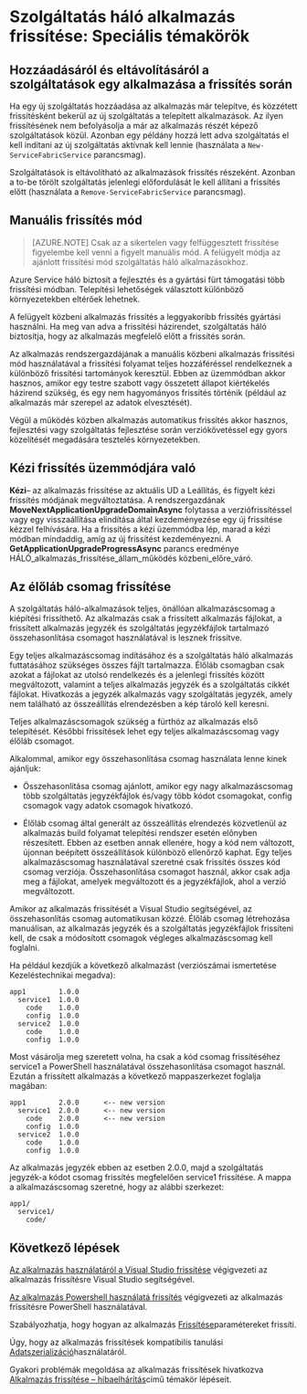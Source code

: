 <properties
   pageTitle="Frissítés alkalmazása: Speciális témakörök |} Microsoft Azure"
   description="Ez a cikk bemutatja a szolgáltatás háló-alkalmazások frissítés kapcsolatos speciális súgótémakörökben."
   services="service-fabric"
   documentationCenter=".net"
   authors="mani-ramaswamy"
   manager="timlt"
   editor=""/>

<tags
   ms.service="service-fabric"
   ms.devlang="dotnet"
   ms.topic="article"
   ms.tgt_pltfrm="NA"
   ms.workload="NA"
   ms.date="09/14/2016"
   ms.author="subramar"/>

# <a name="service-fabric-application-upgrade-advanced-topics"></a>Szolgáltatás háló alkalmazás frissítése: Speciális témakörök

## <a name="adding-or-removing-services-during-an-application-upgrade"></a>Hozzáadásáról és eltávolításáról a szolgáltatások egy alkalmazása a frissítés során

Ha egy új szolgáltatás hozzáadása az alkalmazás már telepítve, és közzétett frissítésként bekerül az új szolgáltatás a telepített alkalmazások.  Az ilyen frissítésének nem befolyásolja a már az alkalmazás részét képező szolgáltatások közül. Azonban egy példány hozzá lett adva szolgáltatás el kell indítani az új szolgáltatás aktívnak kell lennie (használata a `New-ServiceFabricService` parancsmag).

Szolgáltatások is eltávolítható az alkalmazások frissítés részeként. Azonban a to-be törölt szolgáltatás jelenlegi előfordulását le kell állítani a frissítés előtt (használata a `Remove-ServiceFabricService` parancsmag). 

## <a name="manual-upgrade-mode"></a>Manuális frissítés mód

> [AZURE.NOTE]  Csak az a sikertelen vagy felfüggesztett frissítése figyelembe kell venni a figyelt manuális mód. A felügyelt módja az ajánlott frissítési mód szolgáltatás háló alkalmazásokhoz.

Azure Service háló biztosít a fejlesztés és a gyártási fürt támogatási több frissítési módban. Telepítési lehetőségek választott különböző környezetekben eltérőek lehetnek.

A felügyelt közbeni alkalmazás frissítés a leggyakoribb frissítés gyártási használni. Ha meg van adva a frissítési házirendet, szolgáltatás háló biztosítja, hogy az alkalmazás megfelelő előtt a frissítés során.

 Az alkalmazás rendszergazdájának a manuális közbeni alkalmazás frissítési mód használatával a frissítési folyamat teljes hozzáféréssel rendelkeznek a különböző frissítési tartományok keresztül. Ebben az üzemmódban akkor hasznos, amikor egy testre szabott vagy összetett állapot kiértékelés házirend szükség, és egy nem hagyományos frissítés történik (például az alkalmazás már szerepel az adatok elvesztését).

Végül a működés közben alkalmazás automatikus frissítés akkor hasznos, fejlesztési vagy szolgáltatás fejlesztése során verziókövetéssel egy gyors közelítését megadására tesztelés környezetekben.

## <a name="change-to-manual-upgrade-mode"></a>Kézi frissítés üzemmódjára való
**Kézi**– az alkalmazás frissítése az aktuális UD a Leállítás, és figyelt kézi frissítés módjának megváltoztatása. A rendszergazdának **MoveNextApplicationUpgradeDomainAsync** folytassa a verziófrissítéssel vagy egy visszaállítása elindítása által kezdeményezése egy új frissítése kézzel felhívására. Ha a frissítés a kézi üzemmódba lép, marad a kézi módban mindaddig, amíg az új frissítést kezdeményezni. A **GetApplicationUpgradeProgressAsync** parancs eredménye HÁLÓ\_alkalmazás\_frissítése\_állam\_működés közbeni\_előre\_váró.

## <a name="upgrade-with-a-diff-package"></a>Az élőláb csomag frissítése

A szolgáltatás háló-alkalmazások teljes, önállóan alkalmazáscsomag a kiépítési frissíthető. Az alkalmazás csak a frissített alkalmazás fájlokat, a frissített alkalmazás jegyzék és szolgáltatás jegyzékfájlok tartalmazó összehasonlítása csomagot használatával is lesznek frissítve.

Egy teljes alkalmazáscsomag indításához és a szolgáltatás háló alkalmazás futtatásához szükséges összes fájlt tartalmazza. Élőláb csomagban csak azokat a fájlokat az utolsó rendelkezés és a jelenlegi frissítés között megváltozott, valamint a teljes alkalmazás jegyzék és a szolgáltatás cikkét fájlokat. Hivatkozás a jegyzék alkalmazás vagy szolgáltatás jegyzék, amely nem található az összeállítás elrendezésben a kép tároló kell keresni.

Teljes alkalmazáscsomagok szükség a fürthöz az alkalmazás első telepítését. Későbbi frissítések lehet egy teljes alkalmazáscsomag vagy élőláb csomagot.

Alkalommal, amikor egy összehasonlítása csomag használata lenne kinek ajánljuk:

* Összehasonlítása csomag ajánlott, amikor egy nagy alkalmazáscsomag több szolgáltatás jegyzékfájlok és/vagy több kódot csomagokat, config csomagok vagy adatok csomagok hivatkozó.

* Élőláb csomag által generált az összeállítás elrendezés közvetlenül az alkalmazás build folyamat telepítési rendszer esetén előnyben részesített. Ebben az esetben annak ellenére, hogy a kód nem változott, újonnan beépített összeállítások különböző ellenőrző kaphat. Egy teljes alkalmazáscsomag használatával szeretné csak frissítés összes kód csomag verziója. Összehasonlítása csomagot használ, akkor csak adja meg a fájlokat, amelyek megváltozott és a jegyzékfájlok, ahol a verzió megváltozott.

Amikor az alkalmazás frissítését a Visual Studio segítségével, az összehasonlítás csomag automatikusan közzé. Élőláb csomag létrehozása manuálisan, az alkalmazás jegyzék és a szolgáltatás jegyzékfájlok frissíteni kell, de csak a módosított csomagok végleges alkalmazáscsomag kell foglalni. 

Ha például kezdjük a következő alkalmazást (verziószámai ismertetése Kezeléstechnikai megadva):

```text
app1        1.0.0
  service1  1.0.0
    code    1.0.0
    config  1.0.0
  service2  1.0.0
    code    1.0.0
    config  1.0.0
```

Most vásárolja meg szeretett volna, ha csak a kód csomag frissítéséhez service1 a PowerShell használatával összehasonlítása csomagot használ. Ezután a frissített alkalmazás a következő mappaszerkezet foglalja magában:

```text
app1        2.0.0      <-- new version
  service1  2.0.0      <-- new version
    code    2.0.0      <-- new version
    config  1.0.0
  service2  1.0.0
    code    1.0.0
    config  1.0.0
```

Az alkalmazás jegyzék ebben az esetben 2.0.0, majd a szolgáltatás jegyzék-a kódot csomag frissítés megfelelően service1 frissítése. A mappa a alkalmazáscsomag szeretné, hogy az alábbi szerkezet:

```text
app1/
  service1/
    code/
```

## <a name="next-steps"></a>Következő lépések

[Az alkalmazás használatáról a Visual Studio frissítése](service-fabric-application-upgrade-tutorial.md) végigvezeti az alkalmazás frissítésre Visual Studio segítségével.

[Az alkalmazás Powershell használatá frissítés](service-fabric-application-upgrade-tutorial-powershell.md) végigvezeti az alkalmazás frissítésre PowerShell használatával.

Szabályozhatja, hogy hogyan az alkalmazás [Frissítése](service-fabric-application-upgrade-parameters.md)paramétereket frissíti.

Úgy, hogy az alkalmazás frissítések kompatibilis tanulási [Adatszerializáció](service-fabric-application-upgrade-data-serialization.md)használatáról.

Gyakori problémák megoldása az alkalmazás frissítések hivatkozva [Alkalmazás frissítése – hibaelhárítás](service-fabric-application-upgrade-troubleshooting.md)című témakör lépéseit.
 
